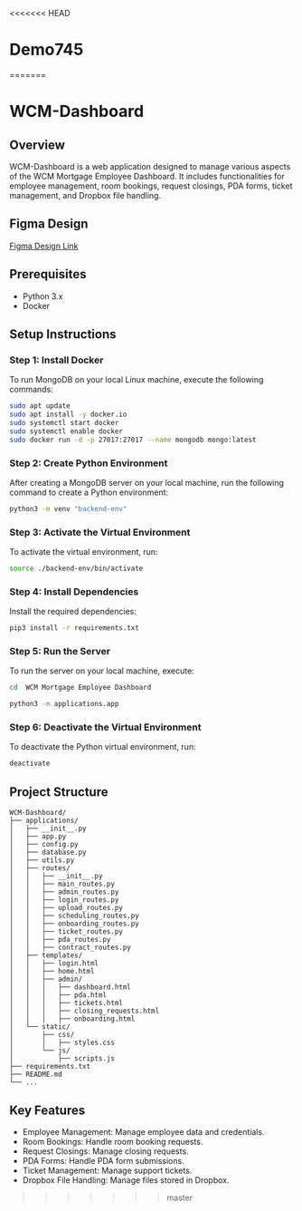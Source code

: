 <<<<<<< HEAD
# Demo745
=======
# WCM-Dashboard

## Overview

WCM-Dashboard is a web application designed to manage various aspects of the WCM Mortgage Employee Dashboard. It includes functionalities for employee management, room bookings, request closings, PDA forms, ticket management, and Dropbox file handling.

## Figma Design
[Figma Design Link](https://www.figma.com/design/80cnr7S2W8aHI9GmksASIr/WCM-Website?node-id=1-3534&p=f)

## Prerequisites

- Python 3.x
- Docker

## Setup Instructions

### Step 1: Install Docker

To run MongoDB on your local Linux machine, execute the following commands:

```sh
sudo apt update
sudo apt install -y docker.io
sudo systemctl start docker
sudo systemctl enable docker
sudo docker run -d -p 27017:27017 --name mongodb mongo:latest
```

### Step 2: Create Python Environment

After creating a MongoDB server on your local machine, run the following command to create a Python environment:

```sh
python3 -m venv "backend-env"
```

### Step 3: Activate the Virtual Environment

To activate the virtual environment, run:

```sh
source ./backend-env/bin/activate
```

### Step 4: Install Dependencies

Install the required dependencies:

```sh
pip3 install -r requirements.txt
```

### Step 5: Run the Server

To run the server on your local machine, execute:

```sh
cd  WCM Mortgage Employee Dashboard

python3 -m applications.app
```

### Step 6: Deactivate the Virtual Environment

To deactivate the Python virtual environment, run:

```sh
deactivate
```

## Project Structure

```
WCM-Dashboard/
├── applications/
│   ├── __init__.py
│   ├── app.py
│   ├── config.py
│   ├── database.py
│   ├── utils.py
│   ├── routes/
│   │   ├── __init__.py
│   │   ├── main_routes.py
│   │   ├── admin_routes.py
│   │   ├── login_routes.py
│   │   ├── upload_routes.py
│   │   ├── scheduling_routes.py
│   │   ├── onboarding_routes.py
│   │   ├── ticket_routes.py
│   │   ├── pda_routes.py
│   │   ├── contract_routes.py
│   ├── templates/
│   │   ├── login.html
│   │   ├── home.html
│   │   ├── admin/
│   │   │   ├── dashboard.html
│   │   │   ├── pda.html
│   │   │   ├── tickets.html
│   │   │   ├── closing_requests.html
│   │   │   ├── onboarding.html
│   └── static/
│       ├── css/
│       │   ├── styles.css
│       └── js/
│           ├── scripts.js
├── requirements.txt
├── README.md
└── ...
```

## Key Features

* Employee Management: Manage employee data and credentials.
* Room Bookings: Handle room booking requests.
* Request Closings: Manage closing requests.
* PDA Forms: Handle PDA form submissions.
* Ticket Management: Manage support tickets.
* Dropbox File Handling: Manage files stored in Dropbox.

>>>>>>> master
